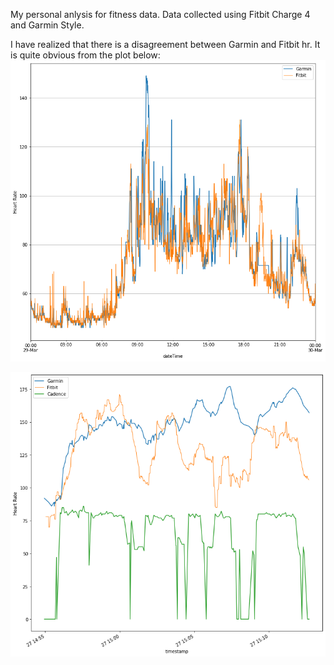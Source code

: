 My personal anlysis for fitness data. Data collected using Fitbit Charge 4 and Garmin Style.

I have realized that there is a disagreement between Garmin and Fitbit hr. It is quite obvious from the plot below:
![plot](garmin_vs_fitbit.png)

![plot](garmin_vs_fit_run.png)
